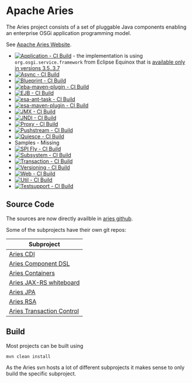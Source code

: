 # Apache Aries

The Aries project consists of a set of pluggable Java components enabling an enterprise OSGi application programming
model.

See [Apache Aries Website](http://aries.apache.org/).

- [![Application - CI Build](https://github.com/apache/aries/actions/workflows/application.yml/badge.svg)](https://github.com/apache/aries/actions/workflows/application.yml) - the implementation is using `org.osgi.service.framework` from Eclipse Equinox that is [available only in versions 3.5..3.7](https://bugs.eclipse.org/bugs/show_bug.cgi?id=345790)
- [![Async - CI Build](https://github.com/apache/aries/actions/workflows/async.yml/badge.svg)](https://github.com/apache/aries/actions/workflows/async.yml)
- [![Blueprint - CI Build](https://github.com/apache/aries/actions/workflows/blueprint.yml/badge.svg)](https://github.com/apache/aries/actions/workflows/blueprint.yml)
- [![eba-maven-plugin - CI Build](https://github.com/apache/aries/actions/workflows/eba-maven-plugin.yml/badge.svg)](https://github.com/apache/aries/actions/workflows/eba-maven-plugin.yml)
- [![EJB - CI Build](https://github.com/apache/aries/actions/workflows/ejb.yml/badge.svg)](https://github.com/apache/aries/actions/workflows/ejb.yml)
- [![esa-ant-task - CI Build](https://github.com/apache/aries/actions/workflows/esa-ant-task.yml/badge.svg)](https://github.com/apache/aries/actions/workflows/esa-ant-task.yml)
- [![esa-maven-plugin - CI Build](https://github.com/apache/aries/actions/workflows/esa-maven-plugin.yml/badge.svg)](https://github.com/apache/aries/actions/workflows/esa-maven-plugin.yml)
- [![JMX - CI Build](https://github.com/apache/aries/actions/workflows/jmx.yml/badge.svg)](https://github.com/apache/aries/actions/workflows/jmx.yml)
- [![JNDI - CI Build](https://github.com/apache/aries/actions/workflows/jndi.yml/badge.svg)](https://github.com/apache/aries/actions/workflows/jndi.yml)
- [![Proxy - CI Build](https://github.com/apache/aries/actions/workflows/proxy.yml/badge.svg)](https://github.com/apache/aries/actions/workflows/proxy.yml)
- [![Pushstream - CI Build](https://github.com/apache/aries/actions/workflows/pushstream.yml/badge.svg)](https://github.com/apache/aries/actions/workflows/pushstream.yml)
- [![Quiesce - CI Build](https://github.com/apache/aries/actions/workflows/quiesce.yml/badge.svg)](https://github.com/apache/aries/actions/workflows/quiesce.yml)
- Samples - Missing
- [![SPI Fly - CI Build](https://github.com/apache/aries/actions/workflows/spi-fly.yml/badge.svg)](https://github.com/apache/aries/actions/workflows/spi-fly.yml)
- [![Subsystem - CI Build](https://github.com/apache/aries/actions/workflows/subsystem.yml/badge.svg)](https://github.com/apache/aries/actions/workflows/subsystem.yml)
- [![Transaction - CI Build](https://github.com/apache/aries/actions/workflows/transaction.yml/badge.svg)](https://github.com/apache/aries/actions/workflows/transaction.yml)
- [![Versioning - CI Build](https://github.com/apache/aries/actions/workflows/versioning.yml/badge.svg)](https://github.com/apache/aries/actions/workflows/versioning.yml)
- [![Web - CI Build](https://github.com/apache/aries/actions/workflows/web.yml/badge.svg)](https://github.com/apache/aries/actions/workflows/web.yml)
- [![Util - CI Build](https://github.com/apache/aries/actions/workflows/util.yml/badge.svg)](https://github.com/apache/aries/actions/workflows/util.yml)
- [![Testsupport - CI Build](https://github.com/apache/aries/actions/workflows/testsupport.yml/badge.svg)](https://github.com/apache/aries/actions/workflows/testsupport.yml)

## Source Code

The sources are now directly availble in [aries github](https://github.com/apache/aries).

Some of the subprojects have their own git repos:

| Subproject |
| ---------- |
| [Aries CDI](https://github.com/apache/aries-cdi) |
| [Aries Component DSL](https://github.com/apache/aries-component-dsl) |
| [Aries Containers](https://github.com/apache/aries-containers) |
| [Aries JAX-RS whiteboard](https://github.com/apache/aries-jax-rs-whiteboard) |
| [Aries JPA](https://github.com/apache/aries-jpa) |
| [Aries RSA](https://github.com/apache/aries-rsa) |
| [Aries Transaction Control](https://github.com/apache/aries-tx-control) |

## Build

Most projects can be built using

    mvn clean install

As the Aries svn hosts a lot of different subprojects it makes sense to only
build the specific subproject.
